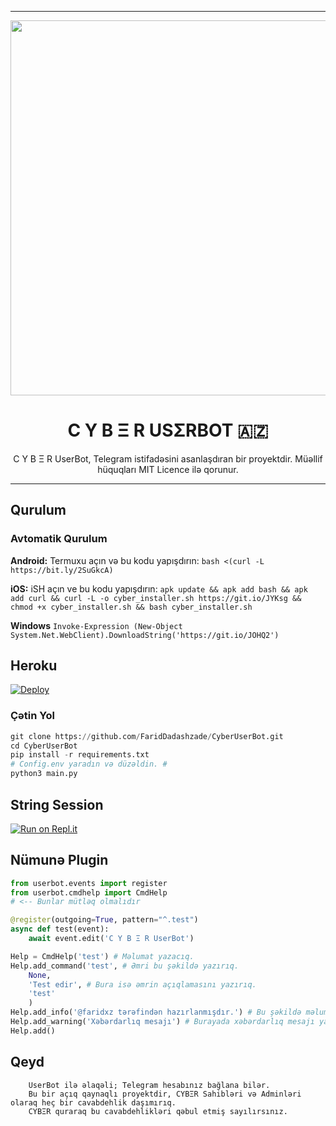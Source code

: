 ----

<p align="center"><a href="https://t.me/TheCyberUserBot"><img src="https://telegra.ph/file/2b7c70f6a262e6bbd41ad.jpg" width="600"></a></p> 
<h1 align="center"><b>C Y B Ξ R USΣRBOT 🇦🇿</b></h1>
</div>
<p align="center">
    C Y B Ξ R UserBot, Telegram istifadəsini asanlaşdıran bir proyektdir. Müəllif hüquqları MIT Licence ilə qorunur.
    
</p>

----

## Qurulum

### Avtomatik Qurulum

**Android:** Termuxu açın və bu kodu yapışdırın: `bash <(curl -L https://bit.ly/2SuGkcA)`

**iOS:** iSH açın ve bu kodu yapışdırın: `apk update && apk add bash && apk add curl && curl -L -o cyber_installer.sh https://git.io/JYKsg && chmod +x cyber_installer.sh && bash cyber_installer.sh`

**Windows** `Invoke-Expression (New-Object System.Net.WebClient).DownloadString('https://git.io/JOHQ2')`

## Heroku

[![Deploy](https://www.herokucdn.com/deploy/button.svg)](https://heroku.com/deploy?template=https://github.com/FaridDadashzade/CyberUserBot)

### Çətin Yol
```python
git clone https://github.com/FaridDadashzade/CyberUserBot.git
cd CyberUserBot
pip install -r requirements.txt
# Config.env yaradın və düzəldin. #
python3 main.py
```

## String Session

[![Run on Repl.it](https://repl.it/badge/github/FaridDadashzade/Cyber)](https://repl.it/@FaridDadashzade/Cyber)

## Nümunə Plugin
```python
from userbot.events import register
from userbot.cmdhelp import CmdHelp 
# <-- Bunlar mütləq olmalıdır

@register(outgoing=True, pattern="^.test")
async def test(event):
    await event.edit('C Y B Ξ R UserBot')

Help = CmdHelp('test') # Məlumat yazacıq.
Help.add_command('test', # Əmri bu şəkildə yazırıq.
    None,
    'Test edir', # Bura isə əmrin açıqlamasını yazırıq.
    'test'
    )
Help.add_info('@faridxz tərəfindən hazırlanmışdır.') # Bu şəkildə məlumat yaza bilərsiniz.
Help.add_warning('Xəbərdarlıq mesajı') # Burayada xəbərdarlıq mesajı yazırıq.
Help.add()
```



## Qeyd
```
    UserBot ilə əlaqəli; Telegram hesabınız bağlana bilər.
    Bu bir açıq qaynaqlı proyektdir, CYBΞR Sahibləri və Adminləri olaraq heç bir cavabdehlik daşımırıq.
    CYBΞR quraraq bu cavabdehlikləri qəbul etmiş sayılırsınız.
```
